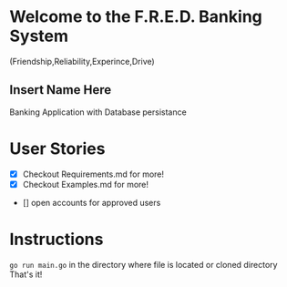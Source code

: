 # Welcome to the F.R.E.D. Banking System
(Friendship,Reliability,Experince,Drive)

## Insert Name Here
Banking Application with Database persistance

# User Stories
- [x] Checkout Requirements.md for more!
- [x] Checkout Examples.md for more!
- [] open accounts for approved users


# Instructions
`go run main.go` in the directory where file is located or cloned directory
That's it!
